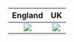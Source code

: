 England       | UK
:-------------------------:|:-------------------------:
![](https://...Dark.png)  |  ![](https://...Ocean.png)
